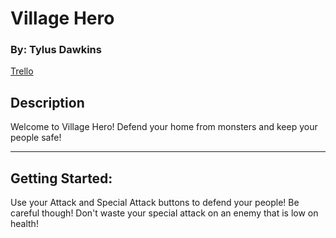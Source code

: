 # Village Hero
### By: Tylus Dawkins
[Trello](https://trello.com/b/EKFCJ4KL/dodge-hero-copy-cat)
## Description
Welcome to Village Hero!
Defend your home from monsters and keep your people safe!
***
## Getting Started:

Use your Attack and Special Attack buttons to defend your people! Be careful though! Don't waste your special attack on an enemy that is low on health!

